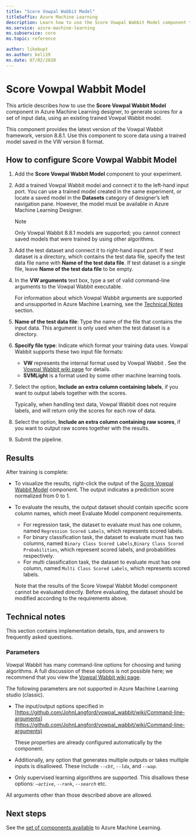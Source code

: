 ```yaml
---
title: "Score Vowpal Wabbit Model"
titleSuffix: Azure Machine Learning
description: Learn how to use the Score Vowpal Wabbit Model component to generate scores for a set of input data, using an existing trained Vowpal Wabbit model.  
ms.service: azure-machine-learning
ms.subservice: core
ms.topic: reference

author: likebupt
ms.author: keli19
ms.date: 07/02/2020
---
```

# Score Vowpal Wabbit Model
This article describes how to use the **Score Vowpal Wabbit Model** component in Azure Machine Learning designer, to generate scores for a set of input data, using an existing trained Vowpal Wabbit model.  

This component provides the latest version of the Vowpal Wabbit framework, version 8.8.1. Use this component to score data using a trained model saved in the VW version 8 format.  

## How to configure Score Vowpal Wabbit Model

1.  Add the **Score Vowpal Wabbit Model** component to your experiment.  
  
2.  Add a trained Vowpal Wabbit model and connect it to the left-hand input port. You can use a trained model created in the same experiment, or locate a saved model in the **Datasets** category of designer’s left navigation pane. However, the model must be available in Azure Machine Learning Designer.  
  
    > [!NOTE]
    > Only Vowpal Wabbit 8.8.1 models are supported; you cannot connect saved models that were trained by using other algorithms.
  
3.  Add the test dataset and connect it to right-hand input port. If test dataset is a directory, which contains the test data file, specify the test data file name with **Name of the test data file**. If test dataset is a single file, leave **Name of the test data file** to be empty.

4. In the **VW arguments** text box, type a set of valid command-line arguments to the Vowpal Wabbit executable.  

    For information about which Vowpal Wabbit arguments are supported and unsupported in Azure Machine Learning, see the [Technical Notes](#technical-notes) section.  

5.  **Name of the test data file**: Type the name of the file that contains the input data. This argument is only used when the test dataset is a directory.

6. **Specify file type**: Indicate which format your training data uses. Vowpal Wabbit supports these two input file formats:  

   - **VW** represents the internal format used by  Vowpal Wabbit . See the [Vowpal Wabbit wiki page](https://github.com/JohnLangford/vowpal_wabbit/wiki/Input-format) for details. 
   - **SVMLight** is a format used by some other machine learning tools. 

7. Select the option, **Include an extra column containing labels**, if you want to output labels together with the scores.  

   Typically, when handling text data, Vowpal Wabbit does not require labels, and will return only the scores for each row of data.  

8. Select the option, **Include an extra column containing raw scores**, if you want to output raw scores  together with the results.  

9. Submit the pipeline.

## Results

After training is complete:

+ To visualize the results, right-click the output of the [Score Vowpal Wabbit Model](score-vowpal-wabbit-model.md) component. The output indicates a prediction score normalized from 0 to 1. 

+ To evaluate the results, the output dataset should contain specific score column names, which meet Evaluate Model component requirements.

  + For regression task, the dataset to evaluate must has one column, named `Regression Scored Labels`, which represents scored labels.
  + For binary classification task, the dataset to evaluate must has two columns, named `Binary Class Scored Labels`,`Binary Class Scored Probabilities`, which represent scored labels, and probabilities respectively.
  + For multi classification task, the dataset to evaluate must has one column, named `Multi Class Scored Labels`, which represents scored labels.

  Note that the results of the Score Vowpal Wabbit Model component cannot be evaluated directly. Before evaluating, the dataset should be modified according to the requirements above.

##  Technical notes

This section contains implementation details, tips, and answers to frequently asked questions.

### Parameters

Vowpal Wabbit has many command-line options for choosing and tuning algorithms. A full discussion of these options is not possible here; we recommend that you view the [Vowpal Wabbit wiki page](https://github.com/JohnLangford/vowpal_wabbit/wiki/Command-line-arguments).  

The following parameters are not supported in Azure Machine Learning studio (classic).  

-   The input/output options specified in [https://github.com/JohnLangford/vowpal_wabbit/wiki/Command-line-arguments](https://github.com/JohnLangford/vowpal_wabbit/wiki/Command-line-arguments)  
  
     These properties are already configured automatically by the component.  
  
-   Additionally, any option that generates multiple outputs or takes multiple inputs is disallowed. These include *`--cbt`*, *`--lda`*, and *`--wap`*.  
  
-   Only supervised learning algorithms are supported. This disallows these options: *`–active`*, `--rank`, *`--search`* etc.  

All arguments other than those described above are allowed.

## Next steps

See the [set of components available](component-reference.md) to Azure Machine Learning. 